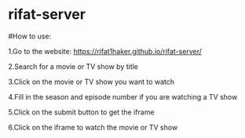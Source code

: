 # rifat-server

#How to use:

1.Go to the website: https://rifat1haker.github.io/rifat-server/

2.Search for a movie or TV show by title

3.Click on the movie or TV show you want to watch

4.Fill in the season and episode number if you are watching a TV show

5.Click on the submit button to get the iframe

6.Click on the iframe to watch the movie or TV show
